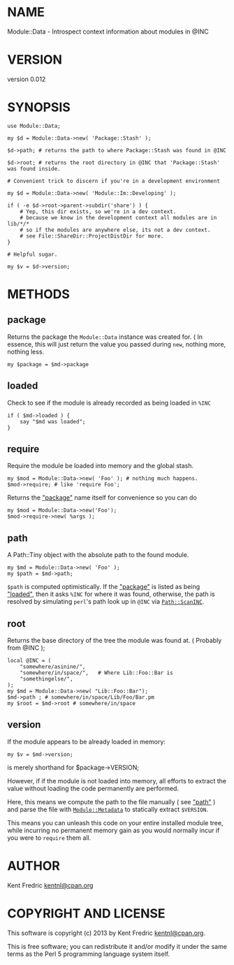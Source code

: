 # NAME

Module::Data - Introspect context information about modules in @INC

# VERSION

version 0.012

# SYNOPSIS

	use Module::Data;

	my $d = Module::Data->new( 'Package::Stash' );

	$d->path; # returns the path to where Package::Stash was found in @INC

	$d->root; # returns the root directory in @INC that 'Package::Stash' was found inside.

	# Convenient trick to discern if you're in a development environment

	my $d = Module::Data->new( 'Module::Im::Developing' );

	if ( -e $d->root->parent->subdir('share') ) {
		# Yep, this dir exists, so we're in a dev context.
		# because we know in the development context all modules are in lib/*/*
		# so if the modules are anywhere else, its not a dev context.
		# see File::ShareDir::ProjectDistDir for more.
	}

	# Helpful sugar.

	my $v = $d->version;

# METHODS

## package

Returns the package the `Module::Data` instance was created for. ( In essence,
this will just return the value you passed during `new`, nothing more, nothing
less.

	my $package = $md->package

## loaded

Check to see if the module is already recorded as being loaded in `%INC`

	if ( $md->loaded ) {
		say "$md was loaded";
	}

## require

Require the module be loaded into memory and the global stash.

    my $mod = Module::Data->new( 'Foo' ); # nothing much happens.
    $mod->require; # like 'require Foo';

Returns the ["package"](#package) name itself for convenience so you can do

    my $mod = Module::Data->new('Foo');
    $mod->require->new( %args );

## path

A Path::Tiny object with the absolute path to the found module.

	my $md = Module::Data->new( 'Foo' );
	my $path = $md->path;

`$path` is computed optimistically. If the ["package"](#package) is listed as being
["loaded"](#loaded), then it asks `%INC` for where it was found, otherwise, the path is
resolved by simulating `perl`'s path look up in `@INC` via
[`Path::ScanINC`](https://metacpan.org/pod/Path::ScanINC).

## root

Returns the base directory of the tree the module was found at.
( Probably from @INC );

	local @INC = (
		"somewhere/asinine/",
		"somewhere/in/space/",   # Where Lib::Foo::Bar is
		"somethingelse/",
	);
	my $md = Module::Data->new( "Lib::Foo::Bar");
	$md->path ; # somewhere/in/space/Lib/Foo/Bar.pm
	my $root = $md->root # somewhere/in/space

## version

If the module appears to be already loaded in memory:

	my $v = $md->version;

is merely shorthand for $package->VERSION;

However, if if the module is not loaded into memory, all efforts to extract the
value without loading the code permanently are performed.

Here, this means we compute the path to the file manually ( see ["path"](#path) ) and
parse the file with [`Module::Metadata`](https://metacpan.org/pod/Module::Metadata) to statically extract `$VERSION`.

This means you can unleash this code on your entire installed module tree, while
incurring no permanent memory gain as you would normally incur if you were to
`require` them all.

# AUTHOR

Kent Fredric <kentnl@cpan.org>

# COPYRIGHT AND LICENSE

This software is copyright (c) 2013 by Kent Fredric <kentnl@cpan.org>.

This is free software; you can redistribute it and/or modify it under
the same terms as the Perl 5 programming language system itself.
